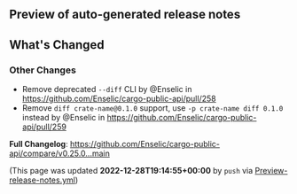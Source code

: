 ## Preview of auto-generated release notes
<!-- Release notes generated using configuration in .github/release.yml at main -->

## What's Changed
### Other Changes
* Remove deprecated `--diff` CLI by @Enselic in https://github.com/Enselic/cargo-public-api/pull/258
* Remove `diff crate-name@0.1.0` support, use `-p crate-name diff 0.1.0` instead by @Enselic in https://github.com/Enselic/cargo-public-api/pull/259


**Full Changelog**: https://github.com/Enselic/cargo-public-api/compare/v0.25.0...main


(This page was updated **2022-12-28T19:14:55+00:00** by `push` via [Preview-release-notes.yml](https://github.com/Enselic/cargo-public-api/actions/runs/3796097639))
